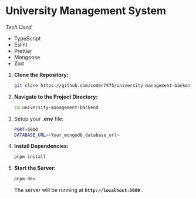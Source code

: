 # University Management System

_Tech Used_

- TypeScript
- Eslint
- Prettier
- Mongoose
- Zod

1. **Clone the Repository:**

   ```bash
   git clone https://github.com/coder7475/university-management-backend.git
   ```

2. **Navigate to the Project Directory:**

   ```bash
   cd university-management-backend
   ```

3. Setup your **.env** file:

   ```bash
   PORT=5000
   DATABASE_URL=<Your_mongodb_database_url>
   ```

4. **Install Dependencies:**

   ```bash
   pnpm install
   ```

5. **Start the Server:**

   ```bash
   pnpm dev
   ```

   The server will be running at **`http://localhost:5000`** .
